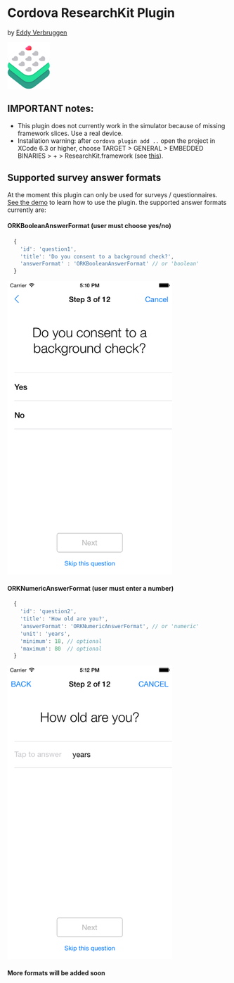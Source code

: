 # Cordova ResearchKit Plugin
by [Eddy Verbruggen](http://twitter.com/eddyverbruggen)


<img src="img/researchkit-icon_2x.png" width="97px" height="106px"/>


## IMPORTANT notes:

* This plugin does not currently work in the simulator because of missing framework slices. Use a real device.
* Installation warning: after `cordova plugin add ..` open the project in XCode 6.3 or higher, choose TARGET > GENERAL > EMBEDDED BINARIES > + > ResearchKit.framework (see [this](https://github.com/researchkit/researchkit#gettingstarted)).


## Supported survey answer formats
At the moment this plugin can only be used for surveys / questionnaires.
[See the demo](demo/index.html) to learn how to use the plugin.
the supported answer formats currently are:

#### ORKBooleanAnswerFormat (user must choose yes/no)
```js
  {
    'id': 'question1',
    'title': 'Do you consent to a background check?',
    'answerFormat' : 'ORKBooleanAnswerFormat' // or 'boolean'
  }
```
<img src="img/answerformats/BooleanAnswerFormat.png" width="375px" height="667px"/>

#### ORKNumericAnswerFormat (user must enter a number)
```js
  {
    'id': 'question2',
    'title': 'How old are you?',
    'answerFormat': 'ORKNumericAnswerFormat', // or 'numeric'
    'unit': 'years',
    'minimum': 18, // optional
    'maximum': 80  // optional
  }
```
<img src="img/answerformats/NumericAnswerFormat.png" width="375px" height="667px"/>

#### More formats will be added soon

